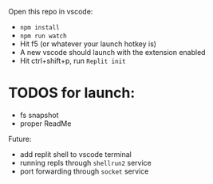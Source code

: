 Open this repo in vscode:

- `npm install`
- `npm run watch`
- Hit f5 (or whatever your launch hotkey is)
- A new vscode should launch with the extension enabled
- Hit ctrl+shift+p, run `Replit init`

# TODOS for launch:

- fs snapshot
- proper ReadMe

Future:

- add replit shell to vscode terminal
- running repls through `shellrun2` service
- port forwarding through `socket` service
